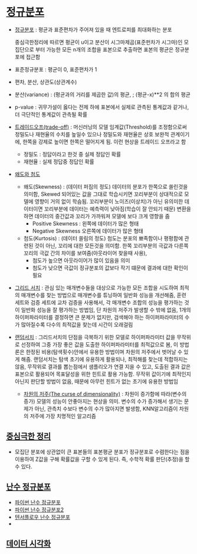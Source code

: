 # [정규분포](https://ko.wikipedia.org/wiki/%EC%A0%95%EA%B7%9C_%EB%B6%84%ED%8F%AC)

- [정규분포](https://www.youtube.com/watch?v=CQA7cdxozHY&ab_channel=classlive) : 평균과 표준편차가 주어져 있을 때 엔트로피를 최대화하는 분포

  중심극한정리에 따르면 평균이 u이고 분산이 시그마제곱(표준펀차가 시그마)인 모집단으로 부터 가능한 모든 n개의 조합을 표본으로 추출하면 표본의 평균은 정규분포에 접근함

- 표준정규분포 : 평균이 0, 표준편차가 1

- 편차, 분산, 상관도(상관계수)

- 분산(variance) : (평균과의 거리를 제곱한 값)의 평균, ; (평균-x)**2 의 합의 평균

- p-value : 귀무가설이 옳다는 전제 하에 표본에서 실제로 관측된 통계값과 같거나, 더 극단적인 통계값이 관측될 확률

- [트레이드오프(trade-off)](https://dsbook.tistory.com/141) : 머신러닝의 모델 임계값(Threshold)를 조정함으로써 정밀도나 재현율의 수치를 높일수 있으나 정밀도와 재현율은 상호 보완적 관계이기에, 한쪽을 강제로 높이면 한쪽은 떨어지게 됨. 이런 현상을 트레이드 오프라고 함

  - 정밀도 : 정답이라고 한것 중 실제 정답인 확률
  - 재현율 : 실제 정답중 정답인 확률

- [왜도와 첨도](https://yjam.tistory.com/90)

  - 왜도(Skewness) : (데이터 퍼짐의 정도) 데이터의 분포가 한쪽으로 쏠린것을 의미함, Skewed 되어있는 값을 그대로 학습시키면 꼬리부분이 상대적으로 모델에 영향이 거의 없이 학슴됨. 꼬리부분이 노이즈(이상치)가 아닌 유의미한 데이터이면 꼬리부분에 데이터는 예측력이 낮아짐(학습이 잘 안되기 때문) 변환을 하면 데이터의 중간값과 꼬리가 가까워져 모델에 보다 크게 영향을 줌
    - Positive Skewness : 왼쪽에 데이터가 많은 형태
    - Negative Skewness 오른쪽에 데이터가 많은 형태
  - 첨도(Kurtosis) : (데이터 쏠림의 정도) 첨도는 분포의 뾰족함이나 평평함에 관련된 것이 아닌, 꼬리에 대한 모든것을 의미함. 한쪽 꼬리부분의 극값과 다른쪽 꼬리의 극값 간의 차이를 보여줌(아웃라이어 찾을때 사용), 
    - 첨도가 높으면 아웃라이어가 많이 있음을 의미
    - 첨도가 낮으면 극값이 정규분포의 값보다 작기 떄문에 결과에 대한 확인이 필요

- [그리드 서치](https://ssoondata.tistory.com/30) : 관심 있는 매개변수들을 대상으로 가능한 모든 조합을 시도하여 최적의 매개변수를 찾는 방법으로 매개변수를 튜닝하여 일반화 성능을 개선해줌, 훈련 세트와 검증 세트에 교차 검증을 사용해서, 각 매개변수 조합의 성능을 평가하는 것이 일반화 성능을 잘 평가하는 방법임, 단 차원의 저주가 발생할 수 밖에 없음, 1개의 하이퍼파라미터를 결정하면 큰 문제가 없지만, 검색해야 하는 하이퍼파라미터의 수가 많아질수록 다수의 최적값을 찾는데 시간이 오래걸림

- [랜덤서치](https://optilog.tistory.com/7) : 그리드서치의 단점을 극복하기 위한 모델로 하이퍼파라미터 값을 무작위로 선정하여 그중 가장 좋은 값을 도출한 하이퍼파라미터를 최적값으로 봄, 이 방법론은 한정된 비용(탐색횟수)안에서 유용한 방법이며 차원의 저주에서 벗어날 수 있게 해줌. 랜덤서치는 탐색 초기에 유용하게 활용되나, 최적해를 찾는데 적합하지는 않음, 무작위로 결과를 뽑는점에서 샘플리오가 연결 지을 수 있고, 도출된 결과 값은 표본으로 활용되어 목표달성을 위한 힌트로 활용 가능함. 무작위 값이기에 최적인지 아닌지 판단할 방법이 없음, 때문에 아무런 힌트가 없는 초기에 유용한 방법임

  - [차원의 저주(The curse of dimensionality)](https://datapedia.tistory.com/15) : 차원이 증가함에 따라(변수의 증가) 모델의 성능이 안좋아지는 현상을 의미. 변수의 수가 증가해서 생기는 문제가 아닌, 관측치 수보다 변수의 수가 많아지면 발생함, KNN알고리즘이 차원의 저주에 가장 치명적인 알고리즘



## [중심극한 정리](https://drhongdatanote.tistory.com/57)

- 모집단 분포에 상관없이 큰 표본들의 표본평균 분포가 정규분포로 수렴한다는 점을 이용하여 Z값을 구해 확률값을 구할 수 있게 된다. 즉, 수학적 확률 판단(추정)을 할 수 있다.



## [난수 정규분포](https://ko.khanacademy.org/computing/computer-programming/programming-natural-simulations/programming-randomness/a/normal-distribution-of-random-numbers)

- [파이썬 난수 정규분포](https://rfriend.tistory.com/284)
- [파이썬 난수 정규분포2](https://codetorial.net/numpy/random.html)
- [텐서플로우 난수 정규분포](https://dschloe.github.io/python/tensorflow2.0/ch3_3_1_random_signoid/)
- 

## [데이터 시각화](https://rk1993.tistory.com/entry/Pythonseaborn-%EB%8D%B0%EC%9D%B4%ED%84%B0-%EC%8B%9C%EA%B0%81%ED%99%94-regplot-lmplot-catplot-swarmplot)

